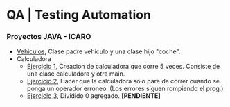 # QA | Testing Automation

### Proyectos JAVA - ICARO

- [Vehiculos](https://github.com/Franky101/ICARO_QA_Automation/tree/main/src/main/java/C6_Herencias_Vehiculo), Clase padre vehiculo y una clase hijo "coche".
- Calculadora
    - [Ejercicio 1](https://github.com/Franky101/ICARO_QA_Automation/blob/main/src/main/java/Calculadora/MainCalculator.java), Creacion de calculadora que corre 5 veces. Consiste de una clase calculadora y otra main.
    - [Ejercicio 2](https://github.com/Franky101/ICARO_QA_Automation/blob/main/src/main/java/Calculadora/mainCalculator2.java), Hacer que la calculadora solo pare de correr cuando se ponga un operador erroneo. (Los errores siguen rompiendo el prog.)
    - [Ejercicio 3](), Dividido 0 agregado. **[PENDIENTE]**

